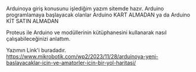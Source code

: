 Arduinoya giriş konusunu işlediğim yazım sitemde hazır. 
Arduino programlamaya başlayacak olanlar Arduino KART ALMADAN ya da Arduino KİT SATIN ALMADAN

Proteus ile Arduino ve modüllerinin kütüphanesini kullanarak nasıl çalışabileceğinizi anlattım. 

Yazımın Link'i buradadır. https://www.mikrobotik.com/wp2/2023/11/28/arduinoya-yeni-baslayacaklar-icin-ve-amatorler-icin-bir-yol-haritasi/


